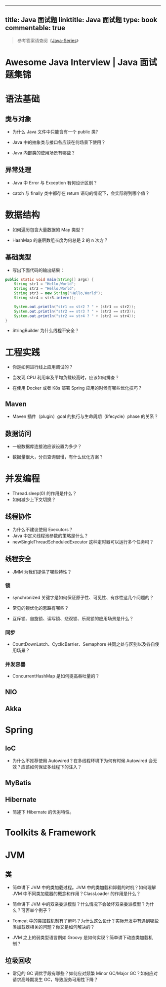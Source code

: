
---
title: Java 面试题
linktitle: Java 面试题
type: book
commentable: true
---

> 参考答案请查阅《[Java-Series](https://github.com/wx-chevalier/Java-Series?q=)》

# Awesome Java Interview | Java 面试题集锦

# 语法基础

## 类与对象

- 为什么 Java 文件中只能含有一个 public 类?

- Java 中的抽象类与接口各应该在何场景下使用？

- Java 内部类的使用场景有哪些？

## 异常处理

- Java 中 Error 与 Exception 有何设计区别？

- catch 与 finally 类中都存在 return 语句的情况下，会实际得到哪个值？

# 数据结构

- 如何遍历包含大量数据的 Map 类型？

- HashMap 的底层数组长度为何总是 2 的 n 次方？

## 基础类型

- 写出下面代码的输出结果：

```java
public static void main(String[] args) {
    String str1 = "Hello,World";
    String str2 = "Hello,World";
    String str3 = new String("Hello,World");
    String str4 = str3.intern();

    System.out.println("str1 == str2 ? " + (str1 == str2));
    System.out.println("str2 == str3 ? " + (str2 == str3));
    System.out.println("str2 == str4 ? " + (str2 == str4));
}
```

- StringBuilder 为什么线程不安全？

# 工程实践

- 你是如何进行线上应用调试的？

- 当发现 CPU 利用率及平均负载较高时，应该如何排查？

- 在使用 Docker 或者 K8s 部署 Spring 应用的时候有哪些优化技巧？

## Maven

- Maven 插件（plugin）goal 的执行与生命周期（lifecycle）phase 的关系？

## 数据访问

- 一般数据库连接池应该设置为多少？

- 数据量很大，分页查询很慢，有什么优化方案？

# 并发编程

- Thread.sleep(0) 的作用是什么？
- 如何减少上下文切换？

## 线程协作

- 为什么不建议使用 Executors？
- Java 中定义线程池参数的策略是什么？
- newSingleThreadScheduledExecutor 这种定时器可以运行多个任务吗？

## 线程安全

- JMM 为我们提供了哪些特性？

### 锁

- synchronized 关键字是如何保证原子性、可见性、有序性这几个问题的？

- 常见的锁优化的思路有哪些？

- 互斥锁、自旋锁、读写锁、悲观锁、乐观锁的应用场景是什么？

### 同步

- CountDownLatch、CyclicBarrier、Semaphore 共同之处与区别以及各自使用场景？

### 并发容器

- ConcurrentHashMap 是如何提高吞吐量的？

## NIO

## Akka

# Spring

## IoC

- 为什么不推荐使用 Autowired？在多线程环境下为何有时候 Autowired 会无效？应该如何保证多线程下的注入？

## MyBatis

## Hibernate

- 简述下 Hibernate 的优劣特性。

# Toolkits & Framework

# JVM

## 类

- 简单讲下 JVM 中的类加载过程。JVM 中的类加载和卸载的时机？如何理解 JVM 中不同类加载器的概念和作用？ClassLoader 的作用是什么？

- 简单讲下 JVM 中的双亲委派模型？什么情况下会破坏双亲委派模型？为什么？可否举个例子？

- Tomcat 中的类加载机制有了解吗？为什么这么设计？实际开发中有遇到哪些类加载器相关的问题？你又是如何解决的？

- JVM 之上的弱类型语言例如 Groovy 是如何实现？简单讲下动态类加载机制？

## 垃圾回收

- 常见的 GC 调优手段有哪些？如何应对频繁 Minor GC/Major GC？如何应对请求高峰期发生 GC，导致服务可用性下降？

    